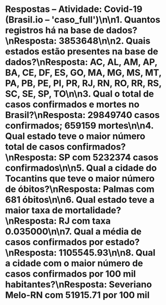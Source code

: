 # Respostas – Atividade: Covid-19 (Brasil.io – 'caso_full')\n\n**1. Quantos registros há na base de dados?**\nResposta: 3853648\n\n**2. Quais estados estão presentes na base de dados?**\nResposta: AC, AL, AM, AP, BA, CE, DF, ES, GO, MA, MG, MS, MT, PA, PB, PE, PI, PR, RJ, RN, RO, RR, RS, SC, SE, SP, TO\n\n**3. Qual o total de casos confirmados e mortes no Brasil?**\nResposta: 29849740 casos confirmados; 659159 mortes\n\n**4. Qual estado teve o maior número total de casos confirmados?**\nResposta: SP com 5232374 casos confirmados\n\n**5. Qual a cidade do Tocantins que teve o maior número de óbitos?**\nResposta: Palmas com 681 óbitos\n\n**6. Qual estado teve a maior taxa de mortalidade?**\nResposta: RJ com taxa 0.035000\n\n**7. Qual a média de casos confirmados por estado?**\nResposta: 1105545.93\n\n**8. Qual a cidade com o maior número de casos confirmados por 100 mil habitantes?**\nResposta: Severiano Melo-RN com 51915.71 por 100 mil